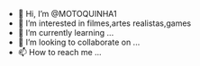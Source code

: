 - 👋 Hi, I’m @MOTOQUINHA1 
- 👀 I’m interested in filmes,artes realistas,games
- 🌱 I’m currently learning ...
- 💞️ I’m looking to collaborate on ...
- 📫 How to reach me ...

<!---
MOTOQUINHA1/MOTOQUINHA1 is a ✨ special ✨ repository because its `README.md` (this file) appears on your GitHub profile.
You can click the Preview link to take a look at your changes.
--->
